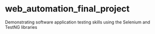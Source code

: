 # web_automation_final_project
Demonstrating software application testing skills using the Selenium and TestNG libraries
